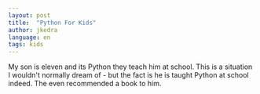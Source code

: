 ```yaml
---
layout: post
title:  "Python For Kids"
author: jkedra
language: en
tags: kids
---
```


My son is eleven and its Python they teach him at school. 
This is a situation I wouldn't normally dream of - but the fact is
he is taught Python at school indeed. The even recommended
a book to him.

